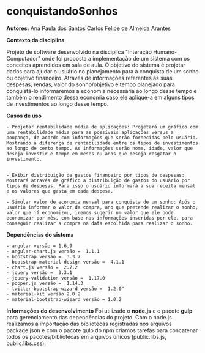 # conquistandoSonhos

**Autores:** 
	Ana Paula dos Santos
	Carlos Felipe de Almeida Arantes

**Contexto da disciplina**

Projeto de software desenvolvido na disciplica "Interação Humano-Computador" onde foi proposta a implementação de um sistema com os conceitos aprendidos em sala de aula. 
O objetivo do sistema é projetar dados para ajudar o usuário no planejamento para a conquista de um sonho ou objetivo financeiro. Através de informações referentes às suas despesas, rendas, valor do sonho/objetivo e tempo planejado para conquistá-lo informaremos a economia necessária ao longo desse tempo e também o rendimento dessa economia caso ele aplique-a em alguns tipos de investimentos ao longo desse tempo.  

**Casos de uso**

	- Projetar rentabilidade média de aplicações: Projetará um gráfico com uma rentabilidade média para as possíveis aplicações versus a poupança, de acordo com informações que serão fornecidas pelo usuário. Mostrando a diferença de rentabilidade entre os tipos de investimentos ao longo de certo tempo. As informações serão nome, idade, valor que deseja investir e tempo em meses ou anos que deseja resgatar o investimento. 


	- Exibir distribuição de gastos financeiro por tipos de despesas: Mostrará através de gráfico a distribuição de gastos do usuário por tipos de despesas. Para isso o usuário informará a sua receita mensal e os valores que gasta em cada despesa. 

	- Simular valor de economia mensal para conquista de um sonho: Após o usuário informar o valor da compra, ano que pretende realizar o sonho, valor que já economizou, iremos sugerir um valor que ele pode economizar por mês, com base nas informações inseridas por ele, para conseguir realizar a compra na data escolhida para realizar o sonho.

**Dependências do sistema**

	- angular versão = 1.6.9
	- angular-chart.js versão =  1.1.1
	- bootstrap versão =  3.3.7
	- bootstrap-material-design versão =  4.1.1
	- chart.js versão =  2.7.2
	- jquery versão =  3.3.1
	- jquery-validation versão =  1.17.0
	- popper.js versão =  1.14.3
	- twitter-bootstrap-wizard versão =  1.2.0"
	- material-kit versão 2.0.2
	- material-bootstrap-wizard versão = 1.0.2


**Informações do desenvolvimento**
Foi utilizado o **node.js** e o pacote **gulp** para gerenciamento das dependências do projeto. 
Com o node.js realizamos a importação das bibliotecas registradas nos arquivos package.json e com o pacote gulp do npm criamos tarefas para concatenar todos os pacotes/bibliotecas em arquivos únicos (public.libs.js, public.libs.css). 


